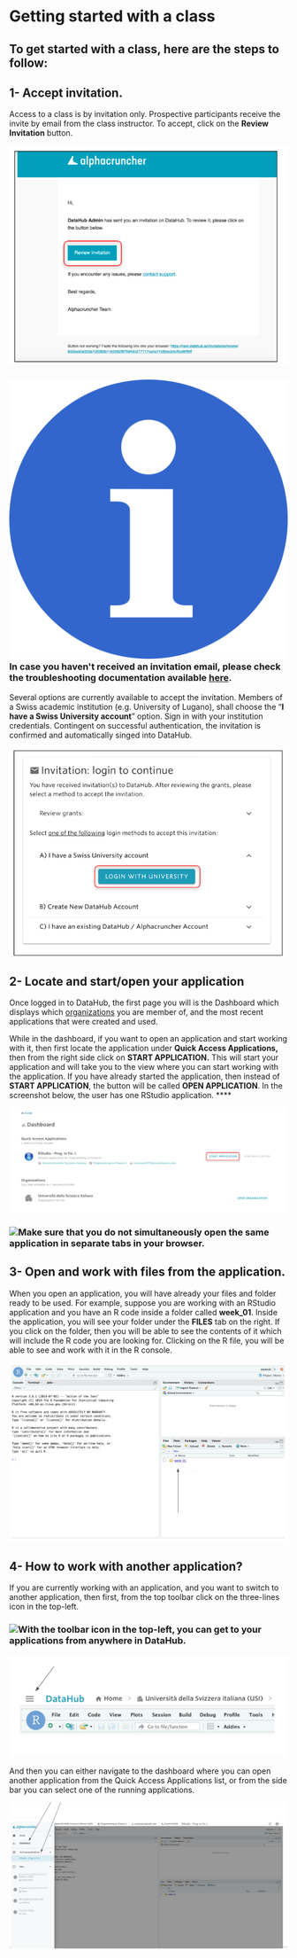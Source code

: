 # Getting started with a class

## **To get started with a class, here are the steps to follow:**

## 1- **Accept invitation.**

Access to a class is by invitation only. Prospective participants receive the invite by email from the class instructor. To accept, click on the **Review** **Invitation** button.

![](../.gitbook/assets/screen-shot-2019-09-20-at-3.49.10-pm-2.png)

### ![](../.gitbook/assets/info_simple.svg.png)**In case you haven't received an invitation email, please check the troubleshooting documentation available** [**here**](../troubleshooting/login-issues/i-havent-received-an-invitation-email.md)**.**

Several options are currently available to accept the invitation. Members of a Swiss academic institution \(e.g. University of Lugano\), shall choose the “**I have a Swiss University account**” option. Sign in with your institution credentials. Contingent on successful authentication, the invitation is confirmed and automatically singed into DataHub.  

![](../.gitbook/assets/screen-shot-2019-09-20-at-3.54.27-pm-2.png)

## 2- Locate and start/open your application

Once logged in to DataHub, the first page you will is the Dashboard which displays which [organizations](../data-organization/organizations.md) you are member of, and the most recent applications that were created and used.  
  
While in the dashboard, if you want to open an application and start working with it, then first locate the application under **Quick Access Applications,** then from the right side click on **START APPLICATION.** This will start your application and will take you to the view where you can start working with the application. If you have already started the application, then instead of **START APPLICATION**, the button will be called **OPEN APPLICATION**. In the screenshot below, the user has one RStudio application. **** 

![](../.gitbook/assets/screen-shot-2019-09-20-at-4.11.31-pm-2.png)

### ![](https://firebasestorage.googleapis.com/v0/b/gitbook-28427.appspot.com/o/assets%2F-LihBjXi93rsUENhHsab%2F-Lp3NGFCrRoUpqQTtdaw%2F-Lp3OSAbBBFjJ-9cs0Dz%2FInfo_Simple.svg.png?alt=media&token=b86c3ad7-3529-462f-b35e-3f150fc95b01)**Make sure that you do not simultaneously open the same application in separate tabs in your browser.**

## ​3- Open and work with files from the application.

When you open an application, you will have already your files and folder ready to be used. For example, suppose you are working with an RStudio application and you have an R code inside a folder called **week\_01**.  Inside the application, you will see your folder under the **FILES** tab on the right. If you click on the folder, then you will be able to see the contents of it which will include the R code you are looking for. Clicking on the R file, you will be able to see and work with it in the R console.

![](../.gitbook/assets/screen-shot-2019-09-20-at-4.50.17-pm-2.png)

## 4- How to work with another application?

If you are currently working with an application, and you want to switch to another application, then first, from the top toolbar click on the three-lines icon in the top-left.

### ![](https://firebasestorage.googleapis.com/v0/b/gitbook-28427.appspot.com/o/assets%2F-LihBjXi93rsUENhHsab%2F-Lp3NGFCrRoUpqQTtdaw%2F-Lp3OSAbBBFjJ-9cs0Dz%2FInfo_Simple.svg.png?alt=media&token=b86c3ad7-3529-462f-b35e-3f150fc95b01)With the toolbar icon in the top-left, you can get to your applications from anywhere in DataHub.

![](../.gitbook/assets/screen-shot-2019-09-20-at-4.32.59-pm-2.png)

And then you can either navigate to the dashboard where you can open another application from the Quick Access Applications list, or from the side bar you can select one of the running applications.

![](../.gitbook/assets/screen-shot-2019-09-20-at-4.37.30-pm-2.png)







